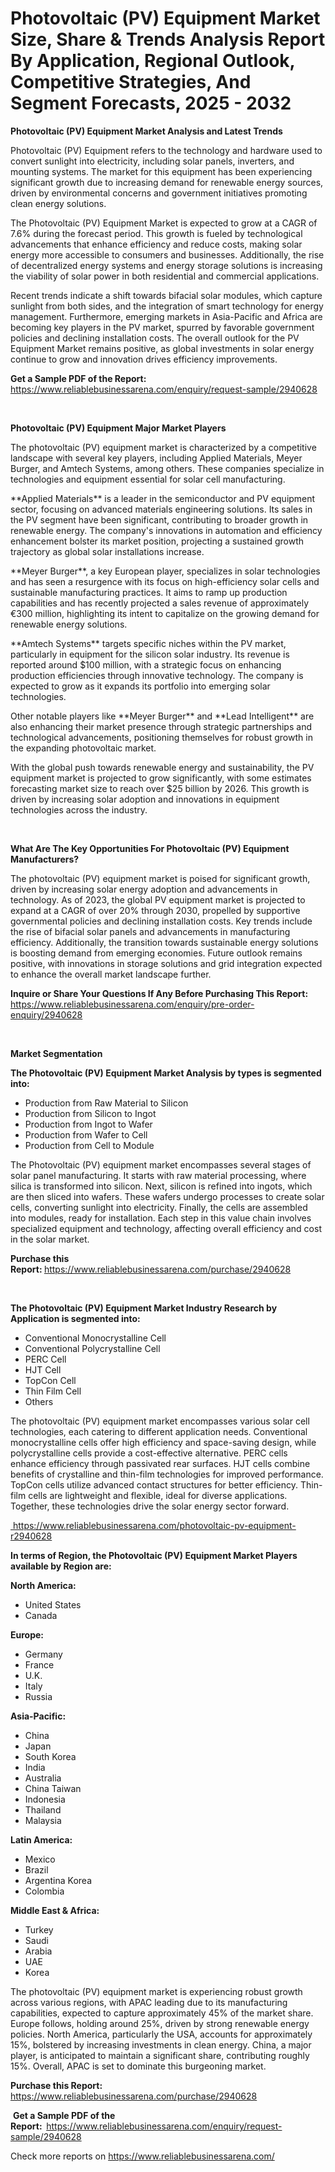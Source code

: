 <p><h1>Photovoltaic (PV) Equipment Market Size, Share & Trends Analysis Report By Application, Regional Outlook, Competitive Strategies, And Segment Forecasts, 2025 - 2032</h1></p><p><strong>Photovoltaic (PV) Equipment Market Analysis and Latest Trends</strong></p>
<p><p>Photovoltaic (PV) Equipment refers to the technology and hardware used to convert sunlight into electricity, including solar panels, inverters, and mounting systems. The market for this equipment has been experiencing significant growth due to increasing demand for renewable energy sources, driven by environmental concerns and government initiatives promoting clean energy solutions. </p><p>The Photovoltaic (PV) Equipment Market is expected to grow at a CAGR of 7.6% during the forecast period. This growth is fueled by technological advancements that enhance efficiency and reduce costs, making solar energy more accessible to consumers and businesses. Additionally, the rise of decentralized energy systems and energy storage solutions is increasing the viability of solar power in both residential and commercial applications. </p><p>Recent trends indicate a shift towards bifacial solar modules, which capture sunlight from both sides, and the integration of smart technology for energy management. Furthermore, emerging markets in Asia-Pacific and Africa are becoming key players in the PV market, spurred by favorable government policies and declining installation costs. The overall outlook for the PV Equipment Market remains positive, as global investments in solar energy continue to grow and innovation drives efficiency improvements.</p></p>
<p><strong>Get a Sample PDF of the Report:&nbsp;</strong> <a href="https://www.reliablebusinessarena.com/enquiry/request-sample/2940628?utm_campaign=2746&utm_medium=2&utm_source=Github&utm_content=ia&utm_term=15032025&utm_id=photovoltaic-pv-equipment">https://www.reliablebusinessarena.com/enquiry/request-sample/2940628</a></p>
<p>&nbsp;</p>
<p><strong>Photovoltaic (PV) Equipment Major Market Players</strong></p>
<p><p>The photovoltaic (PV) equipment market is characterized by a competitive landscape with several key players, including Applied Materials, Meyer Burger, and Amtech Systems, among others. These companies specialize in technologies and equipment essential for solar cell manufacturing.</p><p>**Applied Materials** is a leader in the semiconductor and PV equipment sector, focusing on advanced materials engineering solutions. Its sales in the PV segment have been significant, contributing to broader growth in renewable energy. The company's innovations in automation and efficiency enhancement bolster its market position, projecting a sustained growth trajectory as global solar installations increase.</p><p>**Meyer Burger**, a key European player, specializes in solar technologies and has seen a resurgence with its focus on high-efficiency solar cells and sustainable manufacturing practices. It aims to ramp up production capabilities and has recently projected a sales revenue of approximately €300 million, highlighting its intent to capitalize on the growing demand for renewable energy solutions.</p><p>**Amtech Systems** targets specific niches within the PV market, particularly in equipment for the silicon solar industry. Its revenue is reported around $100 million, with a strategic focus on enhancing production efficiencies through innovative technology. The company is expected to grow as it expands its portfolio into emerging solar technologies.</p><p>Other notable players like **Meyer Burger** and **Lead Intelligent** are also enhancing their market presence through strategic partnerships and technological advancements, positioning themselves for robust growth in the expanding photovoltaic market.</p><p>With the global push towards renewable energy and sustainability, the PV equipment market is projected to grow significantly, with some estimates forecasting market size to reach over $25 billion by 2026. This growth is driven by increasing solar adoption and innovations in equipment technologies across the industry.</p></p>
<p>&nbsp;</p>
<p><strong>What Are The Key Opportunities For Photovoltaic (PV) Equipment Manufacturers?</strong></p>
<p><p>The photovoltaic (PV) equipment market is poised for significant growth, driven by increasing solar energy adoption and advancements in technology. As of 2023, the global PV equipment market is projected to expand at a CAGR of over 20% through 2030, propelled by supportive governmental policies and declining installation costs. Key trends include the rise of bifacial solar panels and advancements in manufacturing efficiency. Additionally, the transition towards sustainable energy solutions is boosting demand from emerging economies. Future outlook remains positive, with innovations in storage solutions and grid integration expected to enhance the overall market landscape further.</p></p>
<p><strong>Inquire or Share Your Questions If Any Before Purchasing This Report:</strong> <a href="https://www.reliablebusinessarena.com/enquiry/pre-order-enquiry/2940628?utm_campaign=2746&utm_medium=2&utm_source=Github&utm_content=ia&utm_term=15032025&utm_id=photovoltaic-pv-equipment">https://www.reliablebusinessarena.com/enquiry/pre-order-enquiry/2940628</a></p>
<p>&nbsp;</p>
<p><strong>Market Segmentation</strong></p>
<p><strong>The Photovoltaic (PV) Equipment Market Analysis by types is segmented into:</strong></p>
<p><ul><li>Production from Raw Material to Silicon</li><li>Production from Silicon to Ingot</li><li>Production from Ingot to Wafer</li><li>Production from Wafer to Cell</li><li>Production from Cell to Module</li></ul></p>
<p><p>The Photovoltaic (PV) equipment market encompasses several stages of solar panel manufacturing. It starts with raw material processing, where silica is transformed into silicon. Next, silicon is refined into ingots, which are then sliced into wafers. These wafers undergo processes to create solar cells, converting sunlight into electricity. Finally, the cells are assembled into modules, ready for installation. Each step in this value chain involves specialized equipment and technology, affecting overall efficiency and cost in the solar market.</p></p>
<p><strong>Purchase this Report:&nbsp;</strong><a href="https://www.reliablebusinessarena.com/purchase/2940628?utm_campaign=2746&utm_medium=2&utm_source=Github&utm_content=ia&utm_term=15032025&utm_id=photovoltaic-pv-equipment">https://www.reliablebusinessarena.com/purchase/2940628</a></p>
<p>&nbsp;</p>
<p><strong>The Photovoltaic (PV) Equipment Market Industry Research by Application is segmented into:</strong></p>
<p><ul><li>Conventional Monocrystalline Cell</li><li>Conventional Polycrystalline Cell</li><li>PERC Cell</li><li>HJT Cell</li><li>TopCon Cell</li><li>Thin Film Cell</li><li>Others</li></ul></p>
<p><p>The photovoltaic (PV) equipment market encompasses various solar cell technologies, each catering to different application needs. Conventional monocrystalline cells offer high efficiency and space-saving design, while polycrystalline cells provide a cost-effective alternative. PERC cells enhance efficiency through passivated rear surfaces. HJT cells combine benefits of crystalline and thin-film technologies for improved performance. TopCon cells utilize advanced contact structures for better efficiency. Thin-film cells are lightweight and flexible, ideal for diverse applications. Together, these technologies drive the solar energy sector forward.</p></p>
<p><a href="https://www.reliablebusinessarena.com/photovoltaic-pv-equipment-r2940628?utm_campaign=2746&utm_medium=2&utm_source=Github&utm_content=ia&utm_term=15032025&utm_id=photovoltaic-pv-equipment">&nbsp;https://www.reliablebusinessarena.com/photovoltaic-pv-equipment-r2940628</a></p>
<p><strong>In terms of Region, the Photovoltaic (PV) Equipment Market Players available by Region are:</strong></p>
<p>
    <p> <strong> North America: </strong>
        <ul>
            <li>United States</li>
            <li>Canada</li>
        </ul>
        </p> 
    <p> <strong> Europe: </strong>
        <ul>
            <li>Germany</li>
            <li>France</li>
            <li>U.K.</li>
            <li>Italy</li>
            <li>Russia</li>
        </ul>
        </p> 
    <p> <strong> Asia-Pacific: </strong>
        <ul>
            <li>China</li>
            <li>Japan</li>
            <li>South Korea</li>
            <li>India</li>
            <li>Australia</li>
            <li>China Taiwan</li>
            <li>Indonesia</li>
            <li>Thailand</li>
            <li>Malaysia</li>
        </ul>
        </p> 
    <p> <strong> Latin America: </strong>
        <ul>
            <li>Mexico</li>
            <li>Brazil</li>
            <li>Argentina Korea</li>
            <li>Colombia</li>
        </ul>
        </p> 
    <p> <strong> Middle East & Africa: </strong>
        <ul>
            <li>Turkey</li>
            <li>Saudi</li>
            <li>Arabia</li>
            <li>UAE</li>
            <li>Korea</li>
        </ul>
    </p>
    </p>
<p><p>The photovoltaic (PV) equipment market is experiencing robust growth across various regions, with APAC leading due to its manufacturing capabilities, expected to capture approximately 45% of the market share. Europe follows, holding around 25%, driven by strong renewable energy policies. North America, particularly the USA, accounts for approximately 15%, bolstered by increasing investments in clean energy. China, a major player, is anticipated to maintain a significant share, contributing roughly 15%. Overall, APAC is set to dominate this burgeoning market.</p></p>
<p><strong>Purchase this Report: </strong><a href="https://www.reliablebusinessarena.com/purchase/2940628?utm_campaign=2746&utm_medium=2&utm_source=Github&utm_content=ia&utm_term=15032025&utm_id=photovoltaic-pv-equipment">https://www.reliablebusinessarena.com/purchase/2940628</a></p>
<p>&nbsp;<strong>Get a Sample PDF of the Report:&nbsp;&nbsp;</strong><a href="https://www.reliablebusinessarena.com/enquiry/request-sample/2940628?utm_campaign=2746&utm_medium=2&utm_source=Github&utm_content=ia&utm_term=15032025&utm_id=photovoltaic-pv-equipment">https://www.reliablebusinessarena.com/enquiry/request-sample/2940628</a></p>
<p><strong></strong></p>
<p>Check more reports on <a href="https://www.reliablebusinessarena.com/?utm_campaign=2746&utm_medium=2&utm_source=Github&utm_content=ia&utm_term=15032025&utm_id=photovoltaic-pv-equipment">https://www.reliablebusinessarena.com/</a></p>